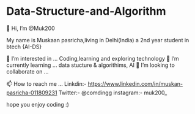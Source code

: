 # Data-Structure-and-Algorithm


👋 Hi, I’m @Muk200


My name is Muskaan pasricha,living in Delhi(India) a 2nd year student in btech {AI-DS}


👀 I’m interested in ... Coding,learning and exploring technology
🌱 I’m currently learning ... data stucture & algorithims, AI
💞️ I’m looking to collaborate on ...


📫 How to reach me ...
Linkdin:- https://www.linkedin.com/in/muskan-pasricha-011809231
Twitter:- @comdingg
instagram:- muk200_


hope you enjoy coding :)
